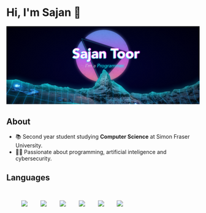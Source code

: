 # Hi, I'm Sajan 👋

<img src="header.png"/>

## About
* 📚 Second year student studying **Computer Science** at Simon Fraser University.
* 👨‍💻 Passionate about programming, artificial inteligence and cybersecurity.

## Languages
<ul style="float: left;"> 
    <img src="https://cdn.jsdelivr.net/npm/programming-languages-logos/src/javascript/javascript.png" height="30" style="margin:15px;">
    <img src="https://cdn.jsdelivr.net/npm/programming-languages-logos/src/typescript/typescript.png" height="30" style="margin:15px;">
    <img src="https://cdn.jsdelivr.net/npm/programming-languages-logos/src/python/python.png" height="30" style="margin:15px;">
    <img src="https://cdn.jsdelivr.net/npm/programming-languages-logos/src/c/c.png" height="30" style="margin:15px;">
    <img src="https://cdn.jsdelivr.net/npm/programming-languages-logos/src/cpp/cpp.png" height="30" style="margin:15px;">
    <img src="https://cdn.jsdelivr.net/npm/programming-languages-logos/src/java/java.png" height="30" style="margin:15px;">
</ul>

